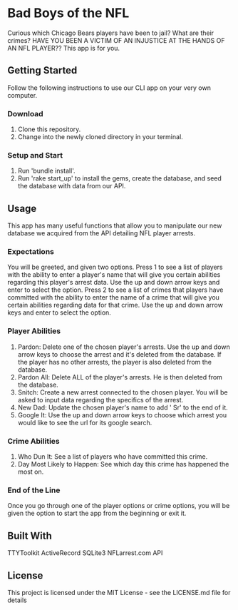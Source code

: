 # Bad Boys of the NFL

Curious which Chicago Bears players have been to jail? What are their crimes? HAVE YOU BEEN A VICTIM OF AN INJUSTICE AT THE HANDS OF AN NFL PLAYER?? This app is for you.

## Getting Started

Follow the following instructions to use our CLI app on your very own computer.

### Download

1. Clone this repository.
2. Change into the newly cloned directory in your terminal.

### Setup and Start
1. Run 'bundle install'.
2. Run 'rake start_up' to install the gems, create the database, and seed the database with data from our API.

## Usage

This app has many useful functions that allow you to manipulate our new database we acquired from the API detailing NFL player arrests. 

### Expectations

You will be greeted, and given two options. 
Press 1 to see a list of players with the ability to enter a player's name that will give you certain abilities regarding this player's arrest data. Use the up and down arrow keys and enter to select the option.
Press 2 to see a list of crimes that players have committed with the ability to enter the name of a crime that will give you certain abilities regarding data for that crime. Use the up and down arrow keys and enter to select the option. 

### Player Abilities
1. Pardon: Delete one of the chosen player's arrests. Use the up and down arrow keys to choose the arrest and it's deleted from the database. If the player has no other arrests, the player is also deleted from the database.
2. Pardon All: Delete ALL of the player's arrests. He is then deleted from the database.
3. Snitch: Create a new arrest connected to the chosen player. You will be asked to input data regarding the specifics of the arrest.
4. New Dad: Update the chosen player's name to add ' Sr' to the end of it.
5. Google It: Use the up and down arrow keys to choose which arrest you would like to see the url for its google search.

### Crime Abilities
1. Who Dun It: See a list of players who have committed this crime.
2. Day Most Likely to Happen: See which day this crime has happened the most on.

### End of the Line
Once you go through one of the player options or crime options, you will be given the option to start the app from the beginning or exit it.


## Built With
TTYToolkit 
ActiveRecord
SQLite3
NFLarrest.com API

## License
This project is licensed under the MIT License - see the LICENSE.md file for details
